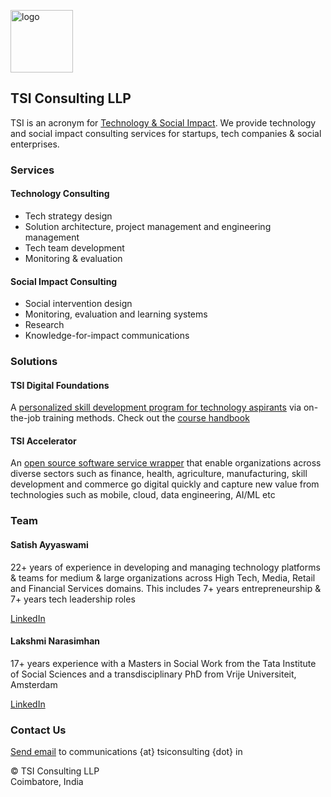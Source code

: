 <img src="https://avatars.githubusercontent.com/u/111055520?v=4" alt="logo" width="100"/><br>
## TSI Consulting LLP
TSI is an acronym for <u>Technology & Social Impact</u>. We provide technology and social impact consulting services for startups, tech companies & social enterprises.

### Services

#### Technology Consulting

- Tech strategy design
- Solution architecture, project management and engineering management
- Tech team development
- Monitoring & evaluation

#### Social Impact Consulting

- Social intervention design
- Monitoring, evaluation and learning systems
- Research
- Knowledge-for-impact communications

### Solutions

#### TSI Digital Foundations

A <a href="https://github.com/tsiconsulting/tsi-digital-foundations">personalized skill development program for technology aspirants</a> via on-the-job training methods. Check out the <a href="https://github.com/tsiconsulting/tsi-digital-foundations/raw/main/TSI%20Digital%20Foundations%20Handbook%20v0.1.pdf">course handbook</a>

#### TSI Accelerator

An <a href="https://github.com/tsiconsulting/tsi-accelerator">open source software service wrapper</a> that enable organizations across diverse sectors such as finance, health, agriculture, manufacturing, skill development and commerce go digital quickly and capture new value from technologies such as mobile, cloud, data engineering, AI/ML etc

### Team

#### Satish Ayyaswami

22+ years of experience in developing and managing technology platforms & teams for medium & large organizations across High Tech, Media, Retail and Financial Services domains. This includes 7+ years entrepreneurship & 7+ years tech leadership roles

<a href="https://www.linkedin.com/in/satishayyaswami">LinkedIn</a>

#### Lakshmi Narasimhan

17+ years experience with a Masters in Social Work from the Tata Institute of Social Sciences and a transdisciplinary
PhD from Vrije Universiteit, Amsterdam

<a href="https://www.linkedin.com/in/lakshmi-narasimhan-aa0b23197">LinkedIn</a>

### Contact Us

<p><a href="mailto:communications@tsiconsulting.in">Send email</a> to communications {at} tsiconsulting {dot} in</p>

&#169; TSI Consulting LLP <br>
Coimbatore, India